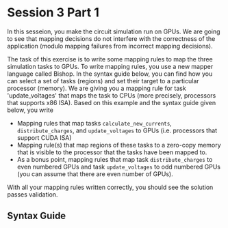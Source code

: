 # Session 3 Part 1

In this sesseion, you make the circuit simulation run on GPUs. We are going to see that mapping decisions do not interfere with the correctness of the application (modulo mapping failures from incorrect mapping decisions).

The task of this exercise is to write some mapping rules to map the three simulation tasks to GPUs. To write mapping rules, you use a new mapper language called Bishop. In the syntax guide below, you can find how you can select a set of tasks (regions) and set their target to a particular processor (memory). We are giving you a mapping rule for task 'update_voltages' that maps the task to CPUs (more precisely, processors that supports x86 ISA). Based on this example and the syntax guide given below, you write

- Mapping rules that map tasks `calculate_new_currents`, `distribute_charges`, and `update_voltages` to GPUs (i.e. processors that support CUDA ISA)
- Mapping rule(s) that map regions of these tasks to a zero-copy memory that is visible to the processor that the tasks have been mapped to.
- As a bonus point, mapping rules that map task `distribute_charges` to even numbered GPUs and task `update_voltages` to odd numbered GPUs (you can assume that there are even number of GPUs).

With all your mapping rules written correctly, you should see the solution passes validation.

## Syntax Guide
